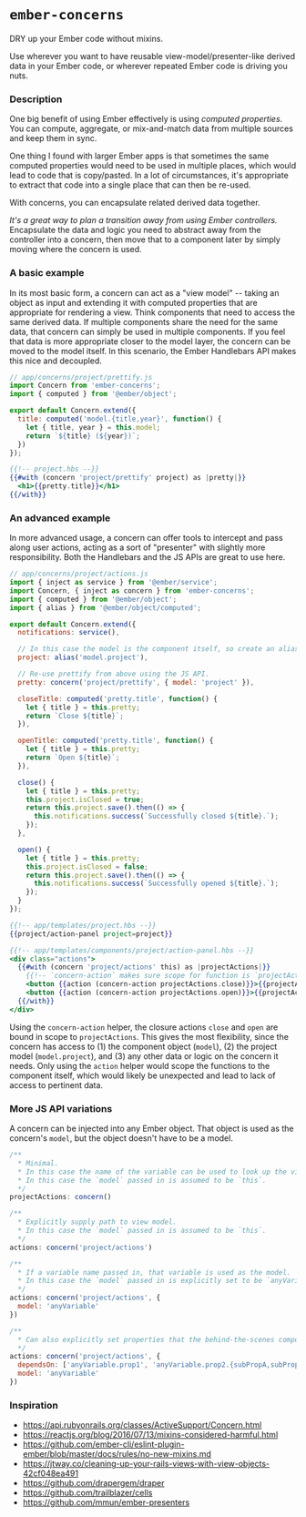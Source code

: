 # `ember-concerns`

DRY up your Ember code without mixins.

Use wherever you want to have reusable view-model/presenter-like derived data in your Ember code, or wherever repeated Ember code is driving you nuts.

### Description

One big benefit of using Ember effectively is using *computed properties*. You can compute, aggregate, or mix-and-match data from multiple sources and keep them in sync.

One thing I found with larger Ember apps is that sometimes the same computed properties would need to be used in multiple places, which would lead to code that is copy/pasted. In a lot of circumstances, it's appropriate to extract that code into a single place that can then be re-used.

With concerns, you can encapsulate related derived data together.

*It's a great way to plan a transition away from using Ember controllers.* Encapsulate the data and logic you need to abstract away from the controller into a concern, then move that to a component later by simply moving where the concern is used.


### A basic example

In its most basic form, a concern can act as a "view model" -- taking an object as input and extending it with computed properties that are appropriate for rendering a view. Think components that need to access the same derived data. If multiple components share the need for the same data, that concern can simply be used in multiple components. If you feel that data is more appropriate closer to the model layer, the concern can be moved to the model itself. In this scenario, the Ember Handlebars API makes this nice and decoupled.

```js
// app/concerns/project/prettify.js
import Concern from 'ember-concerns';
import { computed } from '@ember/object';

export default Concern.extend({
  title: computed('model.{title,year}', function() {
    let { title, year } = this.model;
    return `${title} (${year})`;
  })
});
```

```hbs
{{!-- project.hbs --}}
{{#with (concern 'project/prettify' project) as |pretty|}}
  <h1>{{pretty.title}}</h1>
{{/with}}
```


### An advanced example

In more advanced usage, a concern can offer tools to intercept and pass along user actions, acting as a sort of "presenter" with slightly more responsibility. Both the Handlebars and the JS APIs are great to use here.

```js
// app/concerns/project/actions.js
import { inject as service } from '@ember/service';
import Concern, { inject as concern } from 'ember-concerns';
import { computed } from '@ember/object';
import { alias } from '@ember/object/computed';

export default Concern.extend({
  notifications: service(),

  // In this case the model is the component itself, so create an alias to the thing we need.
  project: alias('model.project'),

  // Re-use prettify from above using the JS API.
  pretty: concern('project/prettify', { model: 'project' }),

  closeTitle: computed('pretty.title', function() {
    let { title } = this.pretty;
    return `Close ${title}`;
  }),

  openTitle: computed('pretty.title', function() {
    let { title } = this.pretty;
    return `Open ${title}`;
  }),

  close() {
    let { title } = this.pretty;
    this.project.isClosed = true;
    return this.project.save().then(() => {
      this.notifications.success(`Successfully closed ${title}.`);
    });
  },

  open() {
    let { title } = this.pretty;
    this.project.isClosed = false;
    return this.project.save().then(() => {
      this.notifications.success(`Successfully opened ${title}.`);
    });
  }
});
```

```hbs
{{!-- app/templates/project.hbs --}}
{{project/action-panel project=project}}

{{!-- app/templates/components/project/action-panel.hbs --}}
<div class="actions">
  {{#with (concern 'project/actions' this) as |projectActions|}}
    {{!-- `concern-action` makes sure scope for function is `projectActions` --}}
    <button {{action (concern-action projectActions.close)}}>{{projectActions.closeTitle}}</button>
    <button {{action (concern-action projectActions.open)}}>{{projectActions.openTitle}}</button>
  {{/with}}
</div>
```

Using the `concern-action` helper, the closure actions `close` and `open` are bound in scope to `projectActions`. This gives the most flexibility, since the concern has access to (1) the component object (`model`), (2) the project model (`model.project`), and (3) any other data or logic on the concern it needs. Only using the `action` helper would scope the functions to the component itself, which would likely be unexpected and lead to lack of access to pertinent data.


### More JS API variations

A concern can be injected into any Ember object. That object is used as the concern's `model`, but the object doesn't have to be a model.

```js
/**
  * Minimal.
  * In this case the name of the variable can be used to look up the view model.
  * In this case the `model` passed in is assumed to be `this`.
  */
projectActions: concern()

/**
  * Explicitly supply path to view model.
  * In this case the `model` passed in is assumed to be `this`.
  */
actions: concern('project/actions')

/**
  * If a variable name passed in, that variable is used as the model.
  * In this case the `model` passed in is explicitly set to be `anyVariable`.
  */
actions: concern('project/actions', {
  model: 'anyVariable'
})

/**
  * Can also explicitly set properties that the behind-the-scenes computed property depends on:
  */
actions: concern('project/actions', {
  dependsOn: ['anyVariable.prop1', 'anyVariable.prop2.{subPropA,subPropB}'],
  model: 'anyVariable'
})
```

### Inspiration

- https://api.rubyonrails.org/classes/ActiveSupport/Concern.html
- https://reactjs.org/blog/2016/07/13/mixins-considered-harmful.html
- https://github.com/ember-cli/eslint-plugin-ember/blob/master/docs/rules/no-new-mixins.md
- https://jtway.co/cleaning-up-your-rails-views-with-view-objects-42cf048ea491
- https://github.com/drapergem/draper
- https://github.com/trailblazer/cells
- https://github.com/mmun/ember-presenters